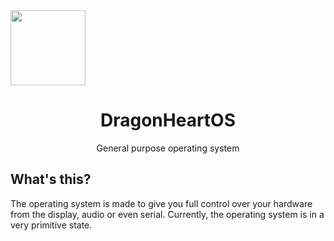 <img src="https://github.com/DragonHeartOS/DHOS2/blob/main/.github/logo.png" height=120>
<h1 align=center>DragonHeartOS</h1>
<p align=center>General purpose operating system</p>
<bold><h2>What's this?</h2></bold>
The operating system is made to give you full control over your hardware from the display, audio or even serial. Currently, the operating system is in a very primitive state.
